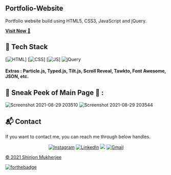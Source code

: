 ## Portfolio-Website
Portfolio website build using HTML5, CSS3, JavaScript and jQuery.

<a href="#" target="_blank">**Visit Now** 🚀</a>


## 📌 Tech Stack
[![HTML](https://img.shields.io/badge/html5%20-%23E34F26.svg?&style=for-the-badge&logo=html5&logoColor=white)]
[![CSS](https://img.shields.io/badge/css3%20-%231572B6.svg?&style=for-the-badge&logo=css3&logoColor=white)]
[![JS](https://img.shields.io/badge/javascript%20-%23323330.svg?&style=for-the-badge&logo=javascript&logoColor=%23F7DF1E)]
<img alt="jQuery" src="https://img.shields.io/badge/jquery-%230769AD.svg?style=for-the-badge&logo=jquery&logoColor=white"/>

#### Extras : Particle.js, Typed.js, Tilt.js, Scroll Reveal, Tawkto, Font Awesome, JSON, etc.

## 📌 Sneak Peek of Main Page 🙈 :
![Screenshot 2021-08-29 203510](https://user-images.githubusercontent.com/82530706/131255285-18498550-fdde-4865-861e-df7e213aab33.jpg)
![Screenshot 2021-08-29 203544](https://user-images.githubusercontent.com/82530706/131255294-d9d26855-1380-4fc0-abc6-c3dfeeb91851.jpg)


<h2>📬 Contact</h2>

If you want to contact me, you can reach me through below handles.

<div align="center">

<a  href="https://www.instagram.com/galaxy_shinjon99/" target="_blank"><img alt="Instagram" src="https://img.shields.io/badge/Instagram-E4405F?style=for-the-badge&logo=instagram&logoColor=white" /></a>
<a  href="https://www.linkedin.com/in/shinjon-mukherjee-8b9b1120a/" target="_blank"><img alt="LinkedIn" src="https://img.shields.io/badge/linkedin%20-%230077B5.svg?&style=for-the-badge&logo=linkedin&logoColor=white" /></a>
<a href="https://twitter.com/M321Shinjon" target="_blank"><img src="https://img.shields.io/badge/twitter-%2300acee.svg?&style=for-the-badge&logo=twitter&logoColor=white&alt=twitter" /></a>
<a href="mailto:sanjibkumarmukho1975@gmail.com"><img  alt="Gmail" src="https://img.shields.io/badge/Gmail-D14836?style=for-the-badge&logo=gmail&logoColor=white" /></a>

</div>
  
<a href="https://www.linkedin.com/in/shinjon-mukherjee-8b9b1120a/">© 2021 Shinjon Mukherjee</a>

  
  
[![forthebadge](https://forthebadge.com/images/badges/built-with-love.svg)](https://forthebadge.com)
